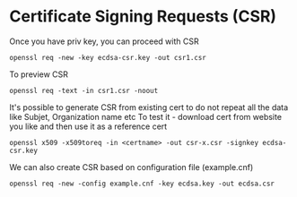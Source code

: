 # Certificate Signing Requests (CSR)

Once you have priv key, you can proceed with CSR
```
openssl req -new -key ecdsa-csr.key -out csr1.csr
```
To preview CSR
```
openssl req -text -in csr1.csr -noout
```
It's possible to generate CSR from existing cert to do not repeat all the data like Subjet, Organization name etc
To test it - download cert from website you like and then use it as a reference cert
```
openssl x509 -x509toreq -in <certname> -out csr-x.csr -signkey ecdsa-csr.key 
```

We can also create CSR based on configuration file (example.cnf)
```
openssl req -new -config example.cnf -key ecdsa.key -out ecdsa.csr
```
